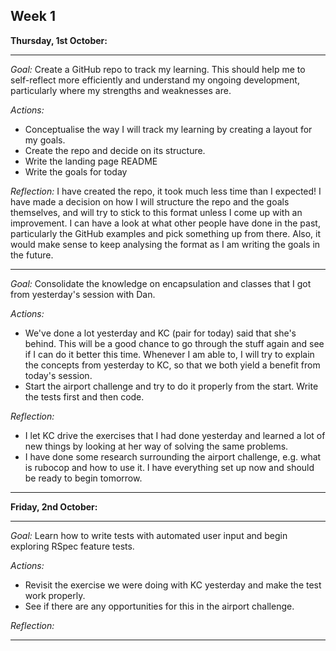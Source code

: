 ## Week 1

**Thursday, 1st October:**

--------------------------------------------------------------------------

_Goal:_
Create a GitHub repo to track my learning. This should help me to self-reflect more efficiently and understand my ongoing development, particularly where my strengths and weaknesses are.  

_Actions:_
- Conceptualise the way I will track my learning by creating a layout for my goals.
- Create the repo and decide on its structure.
- Write the landing page README
- Write the goals for today  

_Reflection:_
I have created the repo, it took much less time than I expected! I have made a decision on how I will structure the repo and the goals themselves, and will try to stick to this format unless I come up with an improvement. I can have a look at what other people have done in the past, particularly the GitHub examples and pick something up from there. Also, it would make sense to keep analysing the format as I am writing the goals in the future.

--------------------------------------------------------------------------

_Goal:_
Consolidate the knowledge on encapsulation and classes that I got from yesterday's session with Dan.  

_Actions:_
- We've done a lot yesterday and KC (pair for today) said that she's behind. This will be a good chance to go through the stuff again and see if I can do it better this time. Whenever I am able to, I will try to explain the concepts from yesterday to KC, so that we both yield a benefit from today's session.
- Start the airport challenge and try to do it properly from the start. Write the tests first and then code.  

_Reflection:_
- I let KC drive the exercises that I had done yesterday and learned a lot of new things by looking at her way of solving the same problems.
- I have done some research surrounding the airport challenge, e.g. what is rubocop and how to use it. I have everything set up now and should be ready to begin tomorrow.

--------------------------------------------------------------------------

**Friday, 2nd October:**

--------------------------------------------------------------------------

_Goal:_
Learn how to write tests with automated user input and begin exploring RSpec feature tests.

_Actions:_
- Revisit the exercise we were doing with KC yesterday and make the test work properly.
- See if there are any opportunities for this in the airport challenge.

_Reflection:_


--------------------------------------------------------------------------